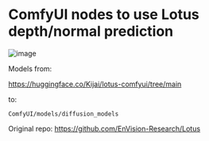 # ComfyUI nodes to use Lotus depth/normal prediction

![image](https://github.com/user-attachments/assets/ff98210c-c828-4bdc-9514-1ba8332a983b)

Models from:

https://huggingface.co/Kijai/lotus-comfyui/tree/main

to:

`ComfyUI/models/diffusion_models`

Original repo: https://github.com/EnVision-Research/Lotus
